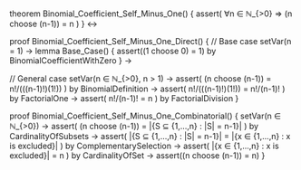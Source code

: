theorem Binomial_Coefficient_Self_Minus_One() {
  assert(
    ∀n ∈ ℕ_{>0} ⇒ (n choose (n-1)) = n
  )
} ↔

proof Binomial_Coefficient_Self_Minus_One_Direct() {
  // Base case
  setVar(n = 1) →
  lemma Base_Case() {
    assert((1 choose 0) = 1) by BinomialCoefficientWithZero
  } →
  
  // General case
  setVar(n ∈ ℕ_{>0}, n > 1) →
  assert(
    (n choose (n-1)) = n!/(((n-1)!)(1!))
  ) by BinomialDefinition →
  assert(
    n!/(((n-1)!)(1!)) = n!/(n-1)!
  ) by FactorialOne →
  assert(
    n!/(n-1)! = n
  ) by FactorialDivision
}

proof Binomial_Coefficient_Self_Minus_One_Combinatorial() {
  setVar(n ∈ ℕ_{>0}) →
  assert(
    (n choose (n-1)) = |{S ⊆ {1,...,n} : |S| = n-1}|
  ) by CardinalityOfSubsets →
  assert(
    |{S ⊆ {1,...,n} : |S| = n-1}| = |{x ∈ {1,...,n} : x is excluded}|
  ) by ComplementarySelection →
  assert(
    |{x ∈ {1,...,n} : x is excluded}| = n
  ) by CardinalityOfSet →
  assert((n choose (n-1)) = n)
}